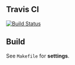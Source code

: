 ## Travis CI
[![Build Status](https://travis-ci.org/schneeheld/oTravis.svg?branch=master)](https://travis-ci.org/schneeheld/oTravis)

## Build
See ```Makefile``` for <i class="icon-cog"></i> **settings**.


